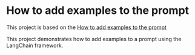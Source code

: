 # How to add examples to the prompt

This project is based on the [How to add examples to the prompt](https://js.langchain.com/docs/how_to/query_few_shot)

This project demonstrates how to add examples to a prompt using the LangChain framework.
